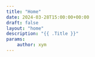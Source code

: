 ```yaml
---
title: "Home"
date: 2024-03-28T15:00:00+00:00
draft: false
layout: "home"
description: "{{ .Title }}"
params:
    author: xym
---
```

<!-- No Content -->
